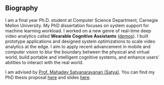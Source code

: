 <section class="thirteen columns" markdown="1">

# Biography

I am a final year Ph.D. student at Computer Science
Department, Carnegie Mellon University. My PhD dissertation focuses on system support 
for machine learning workload. I worked on a
new genre of real-time deep video analytics called **Wearable Cognitive Assistants** ([demos](https://www.youtube.com/playlist?list=PLMP5vmwBuCAg1ezp5_QeDhfHHrmI3xW6S)). 
I built prototype
applications and designed system optimizations to scale video analytics at the edge.
I aim to apply recent
advancement in mobile and computer vision to blur the boundary between the
physical and virtual world, build portable and intelligent cognitive systems,
and enhance users' abilities to interact with the real world. 

I am advised by [Prof. Mahadev
Satyanarayanan (Satya)](https://www.cs.cmu.edu/~satya/). 
You can find my PhD thesis proposal [here](assets/proposal.pdf) and slides [here](https://docs.google.com/presentation/d/1emsF2sAW5hHkqfmRukVYdgsv-5PlN0HzDa1gFLpJMoY/edit?usp=sharing).

<!---
I won the
[Siemens FutureMakers
Challenge](http://news.usa.siemens.biz/press-release/siemens-usa/siemens-leading-us-universities-host-series-rd-challenges-bolster-innovati)
in 2018 to work on development frameworks for creating object detectors with Deep Neural
Networks.
-->

</section>
